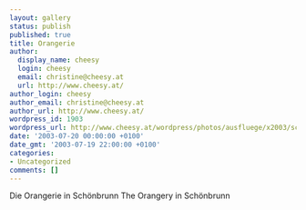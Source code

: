 ```yaml
---
layout: gallery
status: publish
published: true
title: Orangerie
author:
  display_name: cheesy
  login: cheesy
  email: christine@cheesy.at
  url: http://www.cheesy.at/
author_login: cheesy
author_email: christine@cheesy.at
author_url: http://www.cheesy.at/
wordpress_id: 1903
wordpress_url: http://www.cheesy.at/wordpress/photos/ausfluege/x2003/schoenbrunn/orangerie/
date: '2003-07-20 00:00:00 +0100'
date_gmt: '2003-07-19 22:00:00 +0100'
categories:
- Uncategorized
comments: []
---
```

<!--:de-->Die Orangerie in Schönbrunn
<!--:--><!--:en-->The Orangery in Schönbrunn
<!--:-->
